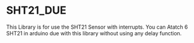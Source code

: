 # SHT21_DUE
This Library is for use the SHT21 Sensor with interrupts. 
You can Atatch 6 SHT21 in arduino due with this library without using any delay function.
